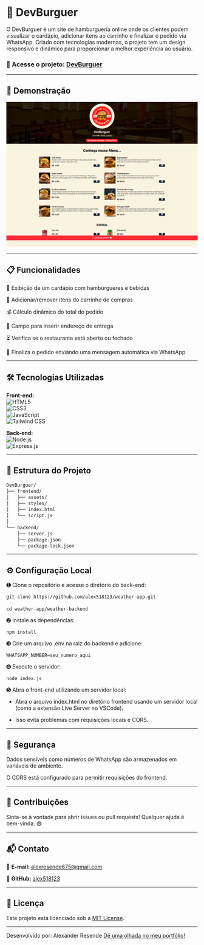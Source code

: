 # 🍔 DevBurguer

O DevBurguer é um site de hamburgueria online onde os clientes podem visualizar o cardápio, adicionar itens ao carrinho e finalizar o pedido via WhatsApp. Criado com tecnologias modernas, o projeto tem um design responsivo e dinâmico para proporcionar a melhor experiência ao usuário. 

### 🔗 Acesse o projeto: [DevBurguer](https://devburguer.onrender.com/)

---

## 📸 Demonstração

![Preview do projeto](.github/preview.png)

---

## 📋 Funcionalidades

📜 Exibição de um cardápio com hambúrgueres e bebidas

🛒 Adicionar/remover itens do carrinho de compras

💰 Cálculo dinâmico do total do pedido

📍 Campo para inserir endereço de entrega

⏳ Verifica se o restaurante está aberto ou fechado

📲 Finaliza o pedido enviando uma mensagem automática via WhatsApp

---

## 🛠️ Tecnologias Utilizadas  

**Front-end:**  
![HTML5](https://img.shields.io/badge/HTML5-E34F26?style=for-the-badge&logo=html5&logoColor=white)  
![CSS3](https://img.shields.io/badge/CSS3-1572B6?style=for-the-badge&logo=css3&logoColor=white)  
![JavaScript](https://img.shields.io/badge/JavaScript-F7DF1E?style=for-the-badge&logo=javascript&logoColor=black)  
![Tailwind CSS](https://img.shields.io/badge/Tailwind%20CSS-38B2AC?style=for-the-badge&logo=tailwind-css&logoColor=white)  

**Back-end:**  
![Node.js](https://img.shields.io/badge/Node.js-339933?style=for-the-badge&logo=nodedotjs&logoColor=white)  
![Express.js](https://img.shields.io/badge/Express.js-000000?style=for-the-badge&logo=express&logoColor=white)  


---

## 📁 Estrutura do Projeto
```
DevBurguer/
├── frontend/
│   ├── assets/
│   ├── styles/
│   ├── index.html
│   └── script.js
│
└── backend/
    ├── server.js
    ├── package.json
    └── package-lock.json
```
---

## ⚙️ Configuração Local

➊ Clone o repositório e acesse o diretório do back-end:
```
git clone https://github.com/alex518123/weather-app.git

cd weather-app/weather-backend
```

➋ Instale as dependências:
```
npm install
```

➌  Crie um arquivo .env na raiz do backend e adicione:
```
WHATSAPP_NUMBER=seu_numero_aqui
```

➍ Execute o servidor:
```
node index.js
```

➎  Abra o front-end utilizando um servidor local:

- Abra o arquivo index.html no diretório frontend usando um servidor local (como a extensão Live Server no VSCode).

- Isso evita problemas com requisições locais e CORS.

---

## 🔐 Segurança

Dados sensíveis como números de WhatsApp são armazenados em variáveis de ambiente.

O CORS está configurado para permitir requisições do frontend.

---

## 🤝 Contribuições

Sinta-se à vontade para abrir issues ou pull requests! Qualquer ajuda é bem-vinda. 😄

---

## 📬 Contato

📧 **E-mail:** alexresende675@gmail.com

🐙 **GitHub:** [alex518123](https://github.com/alex518123)

---

## 📄 Licença

Este projeto está licenciado sob a [MIT License](https://opensource.org/licenses/MIT).

---

Desenvolvido por: Alexander Resende [Dê uma olhada no meu portfólio!]()
